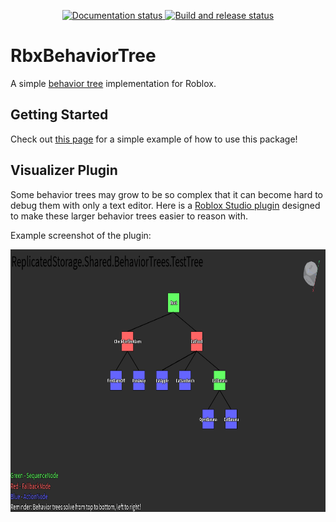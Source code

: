 <div align="center">
  <p>
    <a href="https://fangous.github.io/RbxBehaviorTree">
      <img src="https://github.com/Fangous/RbxBehaviorTree/actions/workflows/docs.yaml/badge.svg" alt="Documentation status" />
    </a>
    <a href="https://github.com/Fangous/RbxBehaviorTree/actions">
      <img src="https://github.com/Fangous/RbxBehaviorTree/actions/workflows/wally.yaml/badge.svg" alt="Build and release status" />
    </a>
  </p>
</div>

# RbxBehaviorTree

A simple [behavior tree](https://en.wikipedia.org/wiki/Behavior_tree_(artificial_intelligence,_robotics_and_control)/) implementation for Roblox.

## Getting Started

Check out [this page](https://fangous.github.io/RbxBehaviorTree/docs/example/) for a simple example of how to use this package!

## Visualizer Plugin

Some behavior trees may grow to be so complex that it can become hard to debug them with only a text editor. Here is a [Roblox Studio plugin](https://github.com/Fangous/RbxBehaviorTreeVisualizer/) designed to make these larger behavior trees easier to reason with.

Example screenshot of the plugin:
<div align="center">
    <a href="https://github.com/Fangous/RbxBehaviorTreeVisualizer/"><img src="images/pluginPreview.png" alt="Plugin Link" height="420" /></a>
</div>

